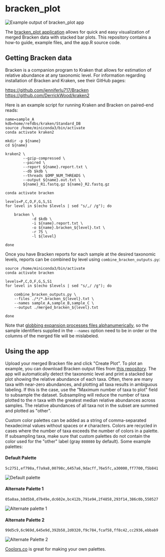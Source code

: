 # bracken_plot

![Example output of bracken_plot app](https://user-images.githubusercontent.com/22378512/131150573-25963923-f5e1-4000-ae94-8575353fac6c.png)

The [bracken_plot application](https://acvill.shinyapps.io/bracken_plot/) allows for quick and easy visualization of merged Bracken data with stacked bar plots. This repository contains a how-to guide, example files, and the app.R source code. 

## Getting Bracken data

Bracken is a companion program to Kraken that allows for estimation of relative abundance at any taxonomic level. For information regarding installation of Bracken and Kraken, see their GitHub pages:

https://github.com/jenniferlu717/Bracken  
https://github.com/DerrickWood/kraken2

Here is an example script for running Kraken and Bracken on paired-end reads:

    name=sample_A
    kdb=home/refdbs/kraken/Standard_DB
    source /home/miniconda3/bin/activate
    conda activate kraken2

    mkdir -p ${name}
    cd ${name}

    kraken2 \
            --gzip-compressed \
            --paired \
            --report ${name}.report.txt \
            --db $kdb \
            --threads $OMP_NUM_THREADS \
            --output ${name}.out.txt \
            ${name}_R1.fastq.gz ${name}_R2.fastq.gz

    conda activate bracken

    levels=P,C,O,F,G,S,S1
    for level in $(echo $levels | sed "s/,/ /g"); do

        bracken \
                -d $kdb \
                -i ${name}.report.txt \
                -o ${name}.bracken_${level}.txt \
                -r 75 \
                -l ${level}

    done

Once you have Bracken reports for each sample at the desired taxonomic levels, reports can be combined by level using `combine_bracken_outputs.py`:

    source /home/miniconda3/bin/activate
    conda activate bracken

    levels=P,C,O,F,G,S,S1
    for level in $(echo $levels | sed "s/,/ /g"); do

        combine_bracken_outputs.py \
        --files ./*/*.bracken_${level}.txt \
        --names sample_A,sample_B,sample_C \
        --output ./merged_bracken_${level}.txt

    done

Note that [globbing expansion processes files alphanumerically](https://serverfault.com/a/122743), so the sample identifiers supplied in the `--names` option need to be in order or the columns of the merged file will be mislabeled. 

## Using the app

Upload your merged Bracken file and click "Create Plot". To plot an example, you can download Bracken output files from [this repository](https://github.com/acvill/bracken_plot/tree/main/example_data_bracken). The app will automatically detect the taxonomic level and print a stacked bar plot showing the relative abundance of each taxa. Often, there are many taxa with near-zero abundances, and plotting all taxa results in ambiguous labeling. If this is the case, use the "Maximum number of taxa to plot" field to subsample the dataset. Subsampling will reduce the number of taxa plotted to the *n* taxa with the greatest median relative abundances across samples. The relative abundances of all taxa not in the subset are summed and plotted as "other". 

Custom color palettes can be added as a string of comma-separated hexadecimal values without spaces or `#` characters. Colors are recycled in cases where the number of taxa exceeds the number of colors in a palette. If subsampling taxa, make sure that custom palettes do not contain the color used for the "other" label (gray `808080` by default). Some example palettes:

#### Default Palette
    5c2751,ef798a,f7a9a8,00798c,6457a6,9dacff,76e5fc,a30000,ff7700,f5b841
![Default palette](https://user-images.githubusercontent.com/22378512/131156615-e78381f8-7f7a-45c7-adee-ddf1c1d7521f.png)

#### Alternate Palette 1
    05a8aa,b8d5b8,d7b49e,dc602e,bc412b,791e94,2f4858,293f14,386c0b,550527
![Alternate palette 1](https://user-images.githubusercontent.com/22378512/131156667-1ab5952c-34dc-4f17-86d4-6d7d2d51f9c6.png)

#### Alternate Palette 2
    99d5c9,6c969d,645e9d,392b58,2d0320,f9c784,fcaf58,ff8c42,cc2936,ebbab9
![Alternate Palette 2](https://user-images.githubusercontent.com/22378512/131156718-827af008-2466-4cba-afb2-fbf71dd33a0c.png)

[Coolors.co](https://coolors.co/generate) is great for making your own palettes. 
